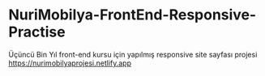 # NuriMobilya-FrontEnd-Responsive-Practise

Üçüncü Bin Yıl front-end kursu için yapılmış responsive site sayfası projesi
https://nurimobilyaprojesi.netlify.app
